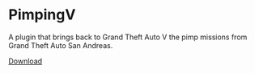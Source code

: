 # PimpingV
A plugin that brings back to Grand Theft Auto V the pimp missions from Grand Theft Auto San Andreas.

[Download](https://www.gta5-mods.com/scripts/pimpingv)
